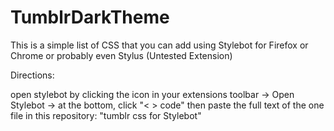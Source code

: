 # TumblrDarkTheme

This is a simple list of CSS that you can add using Stylebot for Firefox or Chrome or probably even Stylus (Untested Extension)

Directions:

open stylebot by clicking the icon in your extensions toolbar
 -> Open Stylebot
 -> at the bottom, click "< > code" 
then paste the full text of the one file in this repository: "tumblr css for Stylebot"
